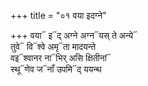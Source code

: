 +++
title = "०१ वया इदग्ने"

+++
वया᳓ इ᳓द् अग्ने अग्न᳓यस् ते अन्ये᳓  
तुवे᳓ वि᳓श्वे अमृ᳓ता मादयन्ते  
वइ᳓श्वानर ना᳓भिर् असि क्षितीनां᳓  
स्थू᳓णेव ज᳓नाँ उपमि᳓द् ययन्थ